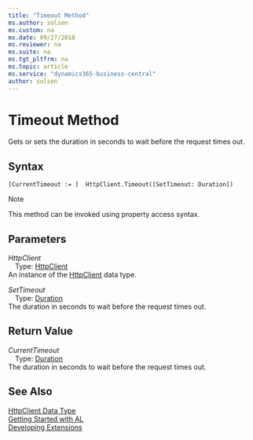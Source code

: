 ```yaml
---
title: "Timeout Method"
ms.author: solsen
ms.custom: na
ms.date: 09/27/2018
ms.reviewer: na
ms.suite: na
ms.tgt_pltfrm: na
ms.topic: article
ms.service: "dynamics365-business-central"
author: solsen
---
```

[//]: # (START>DO_NOT_EDIT)
[//]: # (IMPORTANT:Do not edit any of the content between here and the END>DO_NOT_EDIT.)
[//]: # (Any modifications should be made in the .resx files in the ModernDev repo.)
# Timeout Method
Gets or sets the duration in seconds to wait before the request times out.

## Syntax
```
[CurrentTimeout := ]  HttpClient.Timeout([SetTimeout: Duration])
```
> [!NOTE]  
> This method can be invoked using property access syntax.  
## Parameters
*HttpClient*  
&emsp;Type: [HttpClient](httpclient-data-type.md)  
An instance of the [HttpClient](httpclient-data-type.md) data type.  

*SetTimeout*  
&emsp;Type: [Duration](duration-data-type.md)  
The duration in seconds to wait before the request times out.  


## Return Value
*CurrentTimeout*  
&emsp;Type: [Duration](duration-data-type.md)  
The duration in seconds to wait before the request times out.  


[//]: # (IMPORTANT: END>DO_NOT_EDIT)
## See Also
[HttpClient Data Type](httpclient-data-type.md)  
[Getting Started with AL](../devenv-get-started.md)  
[Developing Extensions](../devenv-dev-overview.md)